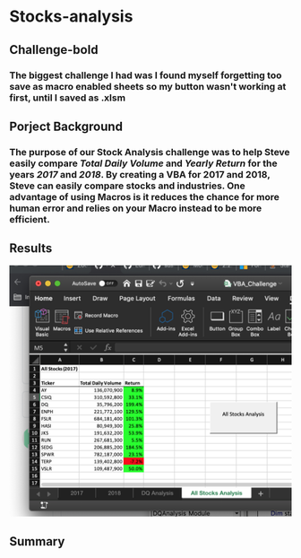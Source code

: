 # Stocks-analysis

## Challenge-bold

### The biggest challenge I had was I found myself forgetting too save as macro enabled sheets so my button wasn't working at first, until I saved as .xlsm


## Porject Background
### The purpose of our Stock Analysis challenge was to help Steve easily compare *Total Daily Volume* and *Yearly Return* for the years *2017* and *2018*. By creating a VBA for 2017 and 2018, Steve can easily compare stocks and industries. One advantage of using Macros is it reduces the chance for more human error and relies on your Macro instead to be more efficient.

## Results
![](VBA_Challenge_2017.png)

## Summary
